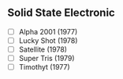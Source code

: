 ## Solid State Electronic
- [ ] Alpha 2001 (1977)
- [ ] Lucky Shot (1978)
- [ ] Satellite (1978)
- [ ] Super Tris (1979)
- [ ] Timothyt (1977)
